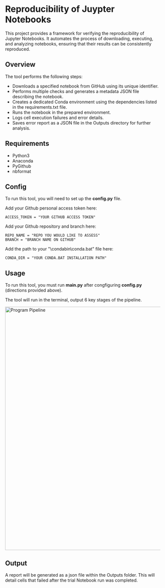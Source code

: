 
# Reproducibility of Juypter Notebooks

This project provides a framework for verifying the reproducibility of Jupyter Notebooks. It automates the process of downloading, executing, and analyzing notebooks, ensuring that their results can be consistently reproduced.

## Overview
The tool performs the following steps:

- Downloads a specified notebook from GitHub using its unique identifier.
- Performs multiple checks and generates a metadata JSON file describing the notebook.
- Creates a dedicated Conda environment using the dependencies listed in the requirements.txt file.
- Runs the notebook in the prepared environment.
- Logs cell execution failures and error details.
- Saves error report as a JSON file in the Outputs directory for further analysis.
 
## Requirements
- Python3
- Anaconda 
- PyGithub
- nbformat

## Config
To run this tool, you will need to set up the **config.py** file.

Add your Github personal access token here:
```
ACCESS_TOKEN = "YOUR GITHUB ACCESS TOKEN"
```
Add your Github repository and branch here:
```
REPO_NAME = "REPO YOU WOULD LIKE TO ASSESS"
BRANCH = "BRANCH NAME ON GITHUB"
```


Add the path to your "\condabin\conda.bat" file here:
```
CONDA_DIR = "YOUR CONDA.BAT INSTALLATION PATH"
```

## Usage
To run this tool, you must run 	**main.py** after congfiguring **config.py** (directions provided above).

The tool will run in the terminal, output 6 key stages of the pipeline.

<img width="1763" height="788" alt="Program Pipeline" src="https://github.com/user-attachments/assets/f0e10abd-7877-446d-927c-445c50115d24" />

## Output
A report will be generated as a json file within the Outputs folder.
This will detail cells that failed after the trial Notebook run was completed.


